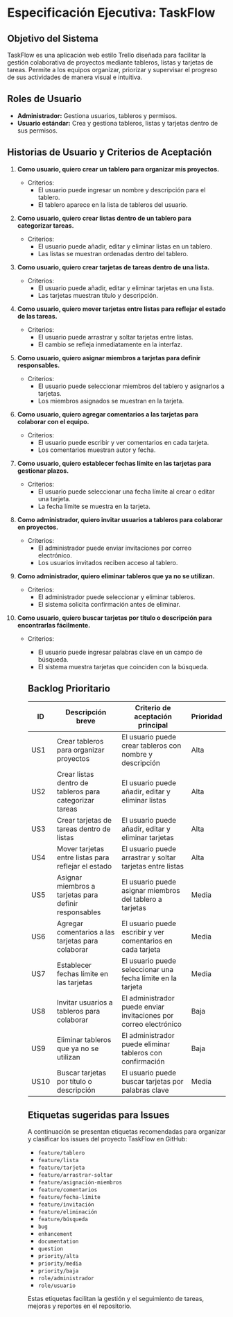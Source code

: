 # Especificación Ejecutiva: TaskFlow

## Objetivo del Sistema
TaskFlow es una aplicación web estilo Trello diseñada para facilitar la gestión colaborativa de proyectos mediante tableros, listas y tarjetas de tareas. Permite a los equipos organizar, priorizar y supervisar el progreso de sus actividades de manera visual e intuitiva.

## Roles de Usuario
- **Administrador:** Gestiona usuarios, tableros y permisos.
- **Usuario estándar:** Crea y gestiona tableros, listas y tarjetas dentro de sus permisos.

## Historias de Usuario y Criterios de Aceptación

1. **Como usuario, quiero crear un tablero para organizar mis proyectos.**
    - Criterios:
      - El usuario puede ingresar un nombre y descripción para el tablero.
      - El tablero aparece en la lista de tableros del usuario.

2. **Como usuario, quiero crear listas dentro de un tablero para categorizar tareas.**
    - Criterios:
      - El usuario puede añadir, editar y eliminar listas en un tablero.
      - Las listas se muestran ordenadas dentro del tablero.

3. **Como usuario, quiero crear tarjetas de tareas dentro de una lista.**
    - Criterios:
      - El usuario puede añadir, editar y eliminar tarjetas en una lista.
      - Las tarjetas muestran título y descripción.

4. **Como usuario, quiero mover tarjetas entre listas para reflejar el estado de las tareas.**
    - Criterios:
      - El usuario puede arrastrar y soltar tarjetas entre listas.
      - El cambio se refleja inmediatamente en la interfaz.

5. **Como usuario, quiero asignar miembros a tarjetas para definir responsables.**
    - Criterios:
      - El usuario puede seleccionar miembros del tablero y asignarlos a tarjetas.
      - Los miembros asignados se muestran en la tarjeta.

6. **Como usuario, quiero agregar comentarios a las tarjetas para colaborar con el equipo.**
    - Criterios:
      - El usuario puede escribir y ver comentarios en cada tarjeta.
      - Los comentarios muestran autor y fecha.

7. **Como usuario, quiero establecer fechas límite en las tarjetas para gestionar plazos.**
    - Criterios:
      - El usuario puede seleccionar una fecha límite al crear o editar una tarjeta.
      - La fecha límite se muestra en la tarjeta.

8. **Como administrador, quiero invitar usuarios a tableros para colaborar en proyectos.**
    - Criterios:
      - El administrador puede enviar invitaciones por correo electrónico.
      - Los usuarios invitados reciben acceso al tablero.

9. **Como administrador, quiero eliminar tableros que ya no se utilizan.**
    - Criterios:
      - El administrador puede seleccionar y eliminar tableros.
      - El sistema solicita confirmación antes de eliminar.

10. **Como usuario, quiero buscar tarjetas por título o descripción para encontrarlas fácilmente.**
     - Criterios:
        - El usuario puede ingresar palabras clave en un campo de búsqueda.
        - El sistema muestra tarjetas que coinciden con la búsqueda.

        ## Backlog Prioritario

        | ID   | Descripción breve                                                      | Criterio de aceptación principal                                 | Prioridad |
        |------|-----------------------------------------------------------------------|------------------------------------------------------------------|-----------|
        | US1  | Crear tableros para organizar proyectos                               | El usuario puede crear tableros con nombre y descripción         | Alta      |
        | US2  | Crear listas dentro de tableros para categorizar tareas               | El usuario puede añadir, editar y eliminar listas                | Alta      |
        | US3  | Crear tarjetas de tareas dentro de listas                             | El usuario puede añadir, editar y eliminar tarjetas              | Alta      |
        | US4  | Mover tarjetas entre listas para reflejar el estado                   | El usuario puede arrastrar y soltar tarjetas entre listas        | Alta      |
        | US5  | Asignar miembros a tarjetas para definir responsables                 | El usuario puede asignar miembros del tablero a tarjetas         | Media     |
        | US6  | Agregar comentarios a las tarjetas para colaborar                     | El usuario puede escribir y ver comentarios en cada tarjeta      | Media     |
        | US7  | Establecer fechas límite en las tarjetas                              | El usuario puede seleccionar una fecha límite en la tarjeta      | Media     |
        | US8  | Invitar usuarios a tableros para colaborar                            | El administrador puede enviar invitaciones por correo electrónico| Baja      |
        | US9  | Eliminar tableros que ya no se utilizan                               | El administrador puede eliminar tableros con confirmación        | Baja      |
        | US10 | Buscar tarjetas por título o descripción                              | El usuario puede buscar tarjetas por palabras clave              | Media     |

        ## Etiquetas sugeridas para Issues

        A continuación se presentan etiquetas recomendadas para organizar y clasificar los issues del proyecto TaskFlow en GitHub:

        - `feature/tablero`
        - `feature/lista`
        - `feature/tarjeta`
        - `feature/arrastrar-soltar`
        - `feature/asignación-miembros`
        - `feature/comentarios`
        - `feature/fecha-límite`
        - `feature/invitación`
        - `feature/eliminación`
        - `feature/búsqueda`
        - `bug`
        - `enhancement`
        - `documentation`
        - `question`
        - `priority/alta`
        - `priority/media`
        - `priority/baja`
        - `role/administrador`
        - `role/usuario`

        Estas etiquetas facilitan la gestión y el seguimiento de tareas, mejoras y reportes en el repositorio.